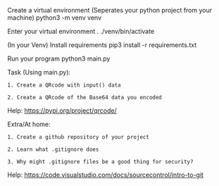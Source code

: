 Create a virtual environment (Seperates your python project from your machine)
python3 -m venv venv


Enter your virtual environment
. ./venv/bin/activate

(In your Venv) Install requirements
pip3 install -r requirements.txt

Run your program
python3 main.py


Task (Using main.py):

    1. Create a QRcode with input() data

    2. Create a QRcode of the Base64 data you encoded

Help: https://pypi.org/project/qrcode/


Extra/At home:

    1. Create a github repository of your project 

    2. Learn what .gitignore does

    3. Why might .gitignore files be a good thing for security?

Help: https://code.visualstudio.com/docs/sourcecontrol/intro-to-git